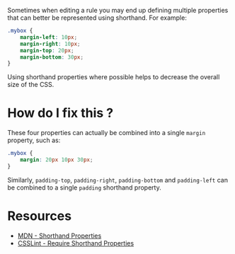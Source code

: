 Sometimes when editing a rule you may end up defining multiple properties that can better be represented using shorthand. For example:

```css
.mybox {
    margin-left: 10px;
    margin-right: 10px;
    margin-top: 20px;
    margin-bottom: 30px;
}
```

Using shorthand properties where possible helps to decrease the overall size of the CSS.

# How do I fix this ?

These four properties can actually be combined into a single `margin` property, such as:

```css
.mybox {
    margin: 20px 10px 30px;
}
```

Similarly, `padding-top`, `padding-right`, `padding-bottom` and `padding-left` can be combined to a single `padding` shorthand property.

# Resources

* [MDN - Shorthand Properties](https://developer.mozilla.org/en-US/docs/Web/CSS/Shorthand_properties)
* [CSSLint - Require Shorthand Properties](https://github.com/CSSLint/csslint/wiki/Require-shorthand-properties)
